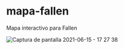 # mapa-fallen
Mapa interactivo para Fallen

![Captura de pantalla 2021-06-15 - 17 27 38](https://user-images.githubusercontent.com/63797901/122118943-05a53600-cdff-11eb-99c5-d400c4e6dda3.png)


